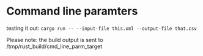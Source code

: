 # Command line paramters

testing it out: `cargo run -- --input-file this.xml --output-file that.csv`

Please note: the build output is sent to /tmp/rust_build/cmd_line_parm_target
